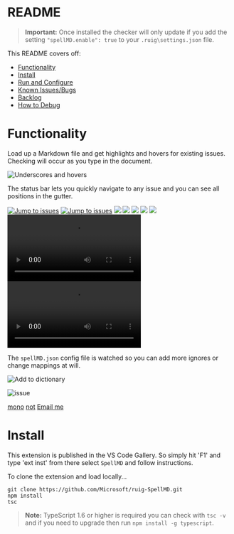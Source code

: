 # README

>**Important:** Once installed the checker will only update if you add the setting `"spellMD.enable": true` to your `.ruig\settings.json` file.

This README covers off:
* [Functionality](#functionality)
* [Install](#install)
* [Run and Configure](#run-and-configure)
* [Known Issues/Bugs](#known-issuesbugs)
* [Backlog](#backlog)
* [How to Debug](#how-to-debug)

# Functionality

Load up a Markdown file and get highlights and hovers for existing issues.  Checking will occur as you type in the document.

![Underscores and hovers](https://github.com/username/repository/raw/HEAD/images/SpellMDDemo1.gif)

The status bar lets you quickly navigate to any issue and you can see all positions in the gutter.

[![Jump to issues](https://github.com/username/repository/raw/HEAD/images/SpellMDDemo2.gif)](http://shouldnottouchthis/)
[![Jump to issues](https://github.com/username/repository/raw/HEAD/images/SpellMDDemo2.gif)](https://github.com/username/repository/blob/HEAD/monkey)
![](https://github.com/username/repository/raw/HEAD/images/SpellMDDemo2.gif)
![](https://github.com/username/repository/raw/HEAD/SpellMDDemo2.gif)
![](https://github.com/username/repository/raw/HEAD/SpellMDDemo2.gif#gh-light-mode-only)
<img src="https://github.com/username/repository/raw/HEAD/images/myImage.gif">
<img src="https://github.com/username/repository/raw/HEAD/images/myImage.gif#gh-light-mode-only">
<video src="https://github.com/username/repository/raw/HEAD/videos/myVideo.mp4"></video>
<video src="https://github.com/username/repository/raw/HEAD/videos/myVideo.mp4#gh-light-mode-only"></video>

The `spellMD.json` config file is watched so you can add more ignores or change mappings at will.

![Add to dictionary](https://github.com/username/repository/raw/HEAD/images/SpellMDDemo3.gif)

![issue](https://github.com/username/repository/raw/HEAD/issue)

[mono](https://github.com/username/repository/blob/HEAD/monkey)
[not](http://shouldnottouchthis/)
[Email me](mailto:example@example.com)

# Install
This extension is published in the VS Code Gallery.  So simply hit 'F1' and type 'ext inst' from there select `SpellMD` and follow instructions.


To clone the extension and load locally...

```
git clone https://github.com/Microsoft/ruig-SpellMD.git
npm install
tsc
```

>**Note:** TypeScript 1.6 or higher is required you can check with `tsc -v` and if you need to upgrade then run `npm install -g typescript`.
